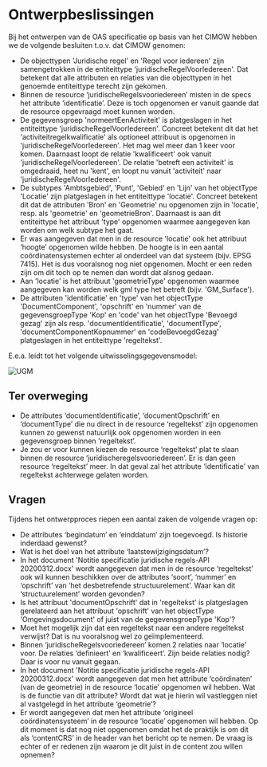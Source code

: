 # Ontwerpbeslissingen

Bij het ontwerpen van de OAS specificatie op basis van het CIMOW hebben we de volgende besluiten t.o.v. dat CIMOW genomen:

* De objecttypen 'Juridische regel' en 'Regel voor iedereen' zijn samengetrokken in de entiteittype 'juridischeRegelVoorIedereen'. 
Dat betekent dat alle attributen en relaties van die objecttypen in het genoemde entiteittype terecht zijn gekomen.
* Binnen de resource ‘juridischeRegelsvooriedereen’ misten in de specs het attribute ‘identificatie’. 
Deze is toch opgenomen er vanuit gaande dat de resource opgevraagd moet kunnen worden.
* De gegevensgroep 'normeertEenActiviteit' is platgeslagen in het entiteittype 'juridischeRegelVoorIedereen'. 
Concreet betekent dit dat het 'activiteitregelkwalificatie' als optioneel attribuut is opgenomen in 'juridischeRegelVoorIedereen'. 
Het mag wel meer dan 1 keer voor komen. Daarnaast loopt de relatie 'kwalificeert' ook vanuit 'juridischeRegelVoorIedereen'. 
De relatie 'betreft een activiteit' is omgedraaid, heet nu 'kent', en loopt nu vanuit 'activiteit' naar 'juridischeRegelVoorIedereen'.
* De subtypes 'Ambtsgebied', 'Punt', 'Gebied' en 'Lijn' van het objectType 'Locatie' zijn platgeslagen in het entiteittype 'locatie'. 
Concreet betekent dit dat de attributen 'Bron' en 'Geometrie' nu opgenomen zijn in 'locatie', resp. als 'geometrie' en 'geometrieBron'. 
Daarnaast is aan dit entiteittype het attribuut 'type' opgenomen waarmee aangegeven kan worden om welk subtype het gaat.
* Er was aangegeven dat men in de resource 'locatie' ook het attribuut ‘hoogte’ opgenomen wilde hebben. 
De hoogte is in een aantal coördinatensystemen echter al onderdeel van dat systeem (bijv. EPSG 7415). 
Het is dus vooralsnog nog niet opgenomen. Mocht er een reden zijn om dit toch op te nemen dan wordt dat alsnog gedaan.
* Aan 'locatie' is het attribuut 'geometrieType' opgenomen waarmee aangegeven kan worden welk gml type het betreft (bijv. 'GM_Surface').
* De attributen 'identificatie' en 'type' van het objectType 'DocumentComponent', 'opschrift' en 'nummer' van de gegevensgroepType 'Kop' 
en 'code' van het objectType 'Bevoegd gezag' zijn als resp. 'documentIdentificatie', 'documentType', 'documentComponentKopnummer' en 
'codeBevoegdGezag' platgeslagen in het entiteittype 'regeltekst'.

E.e.a. leidt tot het volgende uitwisselingsgegevensmodel:

![UGM](https://github.com/VNG-Realisatie/Regels-bij-activiteiten/blob/main/specificatie/Koppeling%20PlanSW%20en%20TRSW.jpg)

## Ter overweging

* De attributes ‘documentIdentificatie’, ‘documentOpschrift’ en ‘documentType’ die nu direct in de resource ‘regeltekst’ zijn opgenomen 
kunnen zo gewenst natuurlijk ook opgenomen worden in een gegevensgroep binnen ‘regeltekst’.
* Je zou er voor kunnen kiezen de resource ‘regeltekst’ plat te slaan binnen de resource ‘juridischeregelsvooriedereen’. 
Er is dan geen resource ‘regeltekst’ meer. In dat geval zal het attribute ‘identificatie’ van regeltekst achterwege gelaten worden.

## Vragen

Tijdens het ontwerpproces riepen een aantal zaken de volgende vragen op:

* De attributes ‘begindatum’ en ‘einddatum’ zijn toegevoegd. Is historie inderdaad gewenst?
* Wat is het doel van het attribute ‘laatstewijzigingsdatum’?
* In het document 'Notitie specificatie juridische regels-API 20200312.docx' wordt aangegeven dat men in de resource ‘regeltekst’ ook wil 
kunnen beschikken over de attributes ‘soort’, ‘nummer’ en ‘opschrift’ van ‘het desbetrefende structuurelement’. 
Waar kan dit ‘structuurelement’ worden gevonden?
* Is het attribuut 'documentOpschrift' dat in 'regeltekst' is platgeslagen gerelateerd aan het attribuut 'opschrift' van het objectType 
'Omgevingsdocument' of juist van de gegevensgroepType 'Kop'?
* Moet het mogelijk zijn dat een regeltekst naar een andere regeltekst verwijst? Dat is nu vooralsnog wel zo geïmplementeerd.
* Binnen ‘juridischeRegelsvooriedereen’ komen 2 relaties naar ‘locatie’ voor. De relaties ‘definieert’ en ‘kwalificeert’. Zijn beide relaties 
nodig? Daar is voor nu vanuit gegaan.
* In het document 'Notitie specificatie juridische regels-API 20200312.docx' wordt aangegeven dat men het attribute ‘coördinaten’ (van de 
geometrie) in de resource ‘locatie’ opgenomen wil hebben. Wat is de functie van dit attribute? Wordt dat wat je hierin wil vastleggen niet al 
vastgelegd in het attribute ‘geometrie’?
* Er wordt aangegeven dat men het attribute ‘origineel coördinatensysteem’ in de resource ‘locatie’ opgenomen wil hebben. Op dit moment is dat 
nog niet opgenomen omdat het de praktijk is om dit als ‘contentCRS’ in de header van het bericht op te nemen. De vraag is echter of er 
redenen zijn waarom je dit juist in de content zou willen opnemen?
